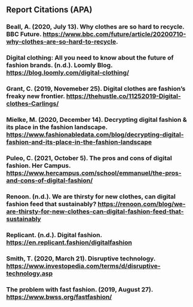 ## Report Citations (APA)

### Beall, A. (2020, July 13). Why clothes are so hard to recycle. BBC Future. https://www.bbc.com/future/article/20200710-why-clothes-are-so-hard-to-recycle.

### Digital clothing: All you need to know about the future of fashion brands. (n.d.). Loomly Blog. https://blog.loomly.com/digital-clothing/

### Grant, C. (2019, Novemeber 25). Digital clothes are fashion’s freaky new frontier. https://thehustle.co/11252019-Digital-clothes-Carlings/

### Mielke, M. (2020, December 14). Decrypting digital fashion & its place in the fashion landscape. https://www.fashionabledata.com/blog/decrypting-digital-fashion-and-its-place-in-the-fashion-landscape

### Puleo, C. (2021, October 5). The pros and cons of digital fashion. Her Campus. https://www.hercampus.com/school/emmanuel/the-pros-and-cons-of-digital-fashion/

### Renoon. (n.d.). We are thirsty for new clothes, can digital fashion feed that sustainably? https://renoon.com/blog/we-are-thirsty-for-new-clothes-can-digital-fashion-feed-that-sustainably

### Replicant. (n.d.). Digital fashion. https://en.replicant.fashion/digitalfashion

### Smith, T. (2020, March 21). Disruptive technology. https://www.investopedia.com/terms/d/disruptive-technology.asp

### The problem with fast fashion. (2019, August 27). https://www.bwss.org/fastfashion/
